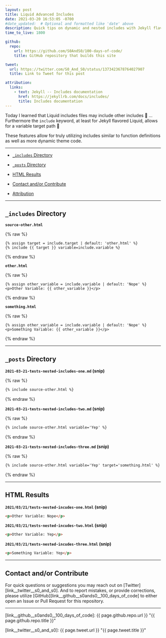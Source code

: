 ```yaml
---
layout: post
title: Liquid Advanced Includes
date: 2021-03-20 16:53:05 -0700
#date_updated:  # Optional and formatted like 'date' above
description: Quick tips on dynamic and nested includes with Jekyll flavored Liquid
time_to_live: 1800

github:
  repo:
    url: https://github.com/S0AndS0/100-days-of-code/
    title: GitHub repository that builds this site

tweet:
  url: https://twitter.com/S0_And_S0/status/1373423678764027907
  title: Link to Tweet for this post

attribution:
  links:
    - text: Jekyll -- Includes documentation
      href: https://jekyllrb.com/docs/includes/
      title: Includes documentation
---
```




Today I learned that Liquid includes files may include other includes &#x1F92F; ... Furthermore the `include` keyword, at least for Jekyll flavored Liquid, allows for a variable target path &#x1F92F;


These features allow for truly utilizing includes similar to function definitions as well as more dynamic theme code.



---


- [`_includes` Directory][heading___includes_directory]

- [`_posts` Directory][heading___posts_directory]

- [HTML Results][heading__html_results]

- [Contact and/or Contribute][heading__contact_andor_contribute]

- [Attribution](#heading__attribution)


---



## `_includes` Directory
[heading___includes_directory]: #_includes-directory


**`source-other.html`**


{% raw %}
```liquid
{% assign target = include.target | default: 'other.html' %}
{% include {{ target }} variable=include.variable %}
```
{% endraw %}


**`other.html`**


{% raw %}
```liquid
{% assign other_variable = include.variable | default: 'Nope' %}
<p>Other Variable: {{ other_variable }}</p>
```
{% endraw %}



**`something.html`**


{% raw %}
```liquid
{% assign other_variable = include.variable | default: 'Nope' %}
<p>Something Variable: {{ other_variable }}</p>
```
{% endraw %}


______


## `_posts` Directory
[heading___posts_directory]: #_posts-directory


**`2021-03-21-tests-nested-includes-one.md` (snip)**


{% raw %}
```markdown
{% include source-other.html %}
```
{% endraw %}


**`2021-03-21-tests-nested-includes-two.md` (snip)**


{% raw %}
```markdown
{% include source-other.html variable='Yep' %}
```
{% endraw %}


**`2021-03-21-tests-nested-includes-three.md` (snip)**


{% raw %}
```markdown
{% include source-other.html variable='Yep' target='something.html' %}
```
{% endraw %}


______


## HTML Results
[heading__html_results]: #html-results


**`2021/03/21/tests-nested-incudes-one.html` (snip)**


```html
<p>Other Variable: Nope</p>
```


**`2021/03/21/tests-nested-incudes-two.html` (snip)**


```html
<p>Other Variable: Yep</p>
```


**`2021/03/21/tests-nested-incudes-three.html` (snip)**


```html
<p>Something Variable: Yep</p>
```


______


## Contact and/or Contribute
[heading__contact_andor_contribute]: #contact-andor-contribute


For quick questions or suggestions you may reach out on [Twitter][link__twitter__s0_and_s0]. And to report mistakes, or provide corrections, please utilize [GitHub][link__github__s0ands0__100_days_of_code] to either open an Issue or Pull Request for this repository.


______



[link__github__s0ands0__100_days_of_code]: {{ page.github.repo.url }} "{{ page.github.repo.title }}"

[link__twitter__s0_and_s0]: {{ page.tweet.url }} "{{ page.tweet.title }}"

